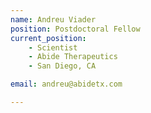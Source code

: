 ```yaml
---
name: Andreu Viader
position: Postdoctoral Fellow
current_position:
    - Scientist
    - Abide Therapeutics
    - San Diego, CA

email: andreu@abidetx.com

---
```

